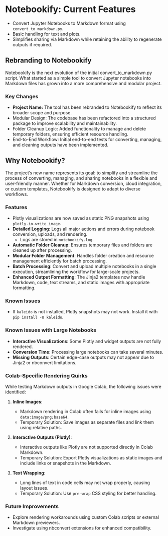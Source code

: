# Notebookify: Current Features

- Convert Jupyter Notebooks to Markdown format using `convert_to_markdown.py`.
- Basic handling for text and plots.
- Simplifies sharing via Markdown while retaining the ability to regenerate outputs if required.

## Rebranding to Notebookify

Notebookify is the next evolution of the initial convert_to_markdown.py script. What started as a simple tool to convert Jupyter notebooks into Markdown files has grown into a more comprehensive and modular project.

### Key Changes

- **Project Name:** The tool has been rebranded to Notebookify to reflect its broader scope and purpose.
- Modular Design: The codebase has been refactored into a structured package to improve scalability and maintainability.
- Folder Cleanup Logic: Added functionality to manage and delete temporary folders, ensuring efficient resource handling.
- End-to-End Workflow: Initial end-to-end tests for converting, managing, and cleaning outputs have been implemented.

## Why Notebookify?

The project’s new name represents its goal: to simplify and streamline the process of converting, managing, and sharing notebooks in a flexible and user-friendly manner. Whether for Markdown conversion, cloud integration, or custom templates, Notebookify is designed to adapt to diverse workflows.

### Features

- Plotly visualizations are now saved as static PNG snapshots using `plotly.io.write_image`.
- **Detailed Logging**: Logs all major actions and errors during notebook conversion, uploads, and rendering.
  - Logs are stored in `notebookify.log`.
- **Automatic Folder Cleanup**: Ensures temporary files and folders are cleaned up after processing.
- **Modular Folder Management**: Handles folder creation and resource management efficiently for batch processing.
- **Batch Processing**: Convert and upload multiple notebooks in a single execution, streamlining the workflow for large-scale projects.
- **Enhanced Output Formatting**: The Jinja2 templates now handle Markdown, code, text streams, and static images with appropriate formatting.

### Known Issues

- If `kaleido` is not installed, Plotly snapshots may not work. Install it with `pip install -U kaleido`.

### Known Issues with Large Notebooks

- **Interactive Visualizations**: Some Plotly and widget outputs are not fully rendered.
- **Conversion Time**: Processing large notebooks can take several minutes.
- **Missing Outputs**: Certain edge-case outputs may not appear due to Jinja2 or nbconvert limitations.

### Colab-Specific Rendering Quirks

While testing Markdown outputs in Google Colab, the following issues were identified:

1. **Inline Images**:
   - Markdown rendering in Colab often fails for inline images using `data:image/png;base64`.
   - Temporary Solution: Save images as separate files and link them using relative paths.

2. **Interactive Outputs (Plotly)**:
   - Interactive outputs like Plotly are not supported directly in Colab Markdown.
   - Temporary Solution: Export Plotly visualizations as static images and include links or snapshots in the Markdown.

3. **Text Wrapping**:
   - Long lines of text in code cells may not wrap properly, causing layout issues.
   - Temporary Solution: Use `pre-wrap` CSS styling for better handling.

### Future Improvements

- Explore rendering workarounds using custom Colab scripts or external Markdown previewers.
- Investigate using nbconvert extensions for enhanced compatibility.
